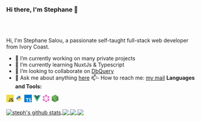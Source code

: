 ### Hi there, I'm Stephane 👋

<br />
<br />

Hi, I'm Stephane Salou, a passionate self-taught full-stack web developer from Ivory Coast.

- 🔭 I’m currently working on many private projects
- 🌱 I’m currently learning NuxtJs & Typescript
- 👯 I’m looking to collaborate on [DbQuery](https://github.com/stephsalou/db_query)
- 💬 Ask me about anything [here](https://github.com/stephsalou/stephsalou/issues)
📫-  How to reach me: [my mail](mailto:anonymex1@outlook.com)
**Languages and Tools:**

<code><img height="20" src="https://raw.githubusercontent.com/github/explore/80688e429a7d4ef2fca1e82350fe8e3517d3494d/topics/javascript/javascript.png"></code>
<code><img height="20" src="https://raw.githubusercontent.com/github/explore/80688e429a7d4ef2fca1e82350fe8e3517d3494d/topics/python/python.png"></code>
<code><img height="20" src="https://raw.githubusercontent.com/github/explore/80688e429a7d4ef2fca1e82350fe8e3517d3494d/topics/typescript/typescript.png"></code>
<code><img height="20" src="https://raw.githubusercontent.com/github/explore/80688e429a7d4ef2fca1e82350fe8e3517d3494d/topics/vue/vue.png"></code>
<code><img height="20" src="https://raw.githubusercontent.com/github/explore/5c058a388828bb5fde0bcafd4bc867b5bb3f26f3/topics/graphql/graphql.png"></code>
<code><img height="20" src="https://raw.githubusercontent.com/github/explore/80688e429a7d4ef2fca1e82350fe8e3517d3494d/topics/nodejs/nodejs.png"></code>



<a href="https://github.com/stephsalou">
  <img align="center" src="https://github-readme-stats.vercel.app/api?username=stephsalou&show_icons=true&include_all_commits=true&theme=dark" alt="steph's github stats" />
</a>
<a href="https://github.com/stephsalou">
  <img align="center" src="https://github-readme-stats.vercel.app/api/top-langs/?username=stephsalou&layout=compact&theme=dark" />
</a>

<a href="https://github.com/stephsalou/db_query">
  <img align="center" src="https://github-readme-stats.vercel.app/api/pin/?username=stephsalou&repo=db_query&theme=radical" />
</a>    
<a href="https://github.com/stephsalou/MonFramework">
  <img align="center" src="https://github-readme-stats.vercel.app/api/pin/?username=stephsalou&repo=MonFramework&theme=radical" />
</a>
